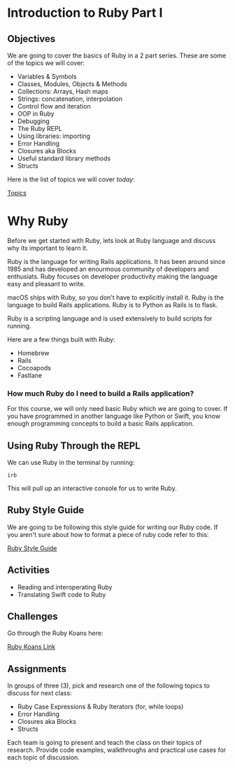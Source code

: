 # Introduction to Ruby Part I

## Objectives

We are going to cover the basics of Ruby in a 2 part series. These are some of the topics we will cover:

- Variables & Symbols
- Classes, Modules, Objects & Methods
- Collections: Arrays, Hash maps
- Strings: concatenation, interpolation
- Control flow and iteration
- OOP in Ruby
- Debugging
- The Ruby REPL
- Using libraries: importing
- Error Handling
- Closures aka Blocks
- Useful standard library methods
- Structs

Here is the list of topics we will cover _today_:

[Topics](Topics.md)


# Why Ruby

Before we get started with Ruby, lets look at Ruby language and discuss why its important to learn it.

Ruby is the language for writing Rails applications. It has been around since 1985 and has developed an enourmous community of developers and enthusiats. Ruby focuses on developer productivity making the language easy and pleasant to write.

macOS ships with Ruby, so you don't have to explicitly install it.
Ruby is the language to build Rails applications. Ruby is to Python as Rails is to flask.

Ruby is a scripting language and is used extensively to build scripts for running.

Here are a few things built with Ruby:

- Homebrew
- Rails
- Cocoapods
- Fastlane

### How much Ruby do I need to build a Rails application?

For this course, we will only need basic Ruby which we are going to cover. If you have programmed in another language like Python or Swift, you know enough programming concepts to build a basic Rails application.

## Using Ruby Through the REPL

We can use Ruby in the terminal by running:

```shell
irb
```

This will pull up an interactive console for us to write Ruby.

## Ruby Style Guide

We are going to be following this style guide for writing our Ruby code. If you aren't sure about how to format a piece of ruby code refer to this:

[Ruby Style Guide](https://github.com/airbnb/ruby)

## Activities

- Reading and interoperating Ruby
- Translating Swift code to Ruby

## Challenges

Go through the Ruby Koans here:

[Ruby Koans Link](http://rubykoans.com)

## Assignments

In groups of three (3), pick and research one of the following topics to discuss for next class:

- Ruby Case Expressions & Ruby Iterators (for, while loops)
- Error Handling
- Closures aka Blocks
- Structs

Each team is going to present and teach the class on their topics of research. Provide code examples, walkthroughs and practical use cases for each topic of discussion.
